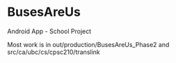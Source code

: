 # BusesAreUs
Android App - School Project


Most work is in out/production/BusesAreUs_Phase2 and src/ca/ubc/cs/cpsc210/translink
